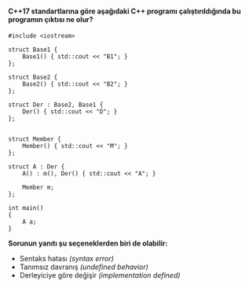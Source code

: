 #### C++17 standartlarına göre aşağıdaki C++ programı çalıştırıldığında bu programın çıktısı ne olur?

```
#include <iostream>
 
struct Base1 {
	Base1() { std::cout << "B1"; }
};
 
struct Base2 {
	Base2() { std::cout << "B2"; }
};
 
struct Der : Base2, Base1 {
	Der() { std::cout << "D"; }
};
 
 
struct Member {
	Member() { std::cout << "M"; }
};
 
struct A : Der {
	A() : m(), Der() { std::cout << "A"; }
 
	Member m;
};
 
int main()
{
	A a;	
}

``` 

__Sorunun yanıtı şu seçeneklerden biri de olabilir:__

+ Sentaks hatası *(syntax error)*
+ Tanımsız davranış *(undefined behavior)*
+ Derleyiciye göre değişir *(implementation defined)*

